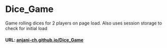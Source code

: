 # Dice_Game
Game rolling dices for 2 players on page load. Also uses session storage to check for initial load

#### URL: [anjani-ch.github.io/Dice_Game](https://anjani-ch.github.io/Dice_Game/)
